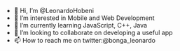 - 👋 Hi, I’m @LeonardoHobeni
- 👀 I’m interested in Mobile and Web Development
- 🌱 I’m currently learning JavaScript, C++, Java
- 💞️ I’m looking to collaborate on developing a useful app
- 📫 How to reach me on twitter:@bonga_leonardo

<!---
LeonardoHobeni/LeonardoHobeni is a ✨ special ✨ repository because its `README.md` (this file) appears on your GitHub profile.
You can click the Preview link to take a look at your changes.
--->
